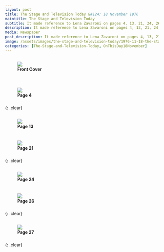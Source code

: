 ```yaml
---
layout: post
title: The Stage and Television Today &#124; 18 November 1976
maintitle: The Stage and Television Today
subtitle: It made reference to Lena Zavaroni on pages 4, 13, 21, 24, 26 & 27
description: It made reference to Lena Zavaroni on pages 4, 13, 21, 24, 26 & 27.
media: Newspaper
post_description: It made reference to Lena Zavaroni on pages 4, 13, 21, 24, 26 & 27.
image: /assets/images/the-stage-and-television-today/1976-11-18-the-stage-and-television-today-01.jpg
categories: [The-Stage-and-Television-Today, OnThisDay18November]
---
```


<figure class="fig1">
<img src="/assets/images/the-stage-and-television-today/1976-11-18-the-stage-and-television-today-01.jpg" class="full-width">
<figcaption>
<strong>Front Cover</strong>
<p></p>
</figcaption>
</figure>

<figure class="fig2">
<a href="/assets/images/the-stage-and-television-today/1976-11-18-the-stage-and-television-today-04-cropped.jpg"><img src="/assets/images/the-stage-and-television-today/1976-11-18-the-stage-and-television-today-04.jpg" class="full-width zoom-in"></a>
<figcaption>
<strong>Page 4</strong>
</figcaption>
</figure>

{: .clear}

<figure class="fig1">
<a href="/assets/images/the-stage-and-television-today/1976-11-18-the-stage-and-television-today-13.jpg"><img src="/assets/images/the-stage-and-television-today/1976-11-18-the-stage-and-television-today-13.jpg" class="full-width zoom-in"></a>
<figcaption>
<strong>Page 13</strong>
</figcaption>
</figure>

<figure class="fig2">
<a href="/assets/images/the-stage-and-television-today/1976-11-18-the-stage-and-television-today-21-cropped.jpg"><img src="/assets/images/the-stage-and-television-today/1976-11-18-the-stage-and-television-today-21.jpg" class="full-width zoom-in"></a>
<figcaption>
<strong>Page 21</strong>
</figcaption>
</figure>

{: .clear}

<figure class="fig1">
<a href="/assets/images/the-stage-and-television-today/1976-11-18-the-stage-and-television-today-24-cropped.jpg"><img src="/assets/images/the-stage-and-television-today/1976-11-18-the-stage-and-television-today-24.jpg" class="full-width zoom-in"></a>
<figcaption>
<strong>Page 24</strong>
</figcaption>
</figure>

<figure class="fig2">
<a href="/assets/images/the-stage-and-television-today/1976-11-18-the-stage-and-television-today-26-cropped.jpg"><img src="/assets/images/the-stage-and-television-today/1976-11-18-the-stage-and-television-today-26.jpg" class="full-width zoom-in"></a>
<figcaption>
<strong>Page 26</strong>
</figcaption>
</figure>

{: .clear}

<figure class="fig1">
<a href="/assets/images/the-stage-and-television-today/1976-11-18-the-stage-and-television-today-27-cropped.jpg"><img src="/assets/images/the-stage-and-television-today/1976-11-18-the-stage-and-television-today-27.jpg" class="full-width zoom-in"></a>
<figcaption>
<strong>Page 27</strong>
</figcaption>
</figure>

<br />{: .clear}

<style>
.fig1 {float:left; width:49%;}

.fig2 {float:right; width:49%;}
figcaption {float:left; width:100%;}

@media screen and (orientation:portrait) {
.fig1, .fig2 {float:left; width:100%;}
figcaption {float:left; width:100%; margin-bottom: 10px;}
}
</style>

